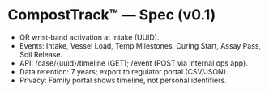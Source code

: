 # CompostTrack™ — Spec (v0.1)

- QR wrist‑band activation at intake (UUID).
- Events: Intake, Vessel Load, Temp Milestones, Curing Start, Assay Pass, Soil Release.
- API: /case/{uuid}/timeline (GET); /event (POST via internal ops app).
- Data retention: 7 years; export to regulator portal (CSV/JSON).
- Privacy: Family portal shows timeline, not personal identifiers.
